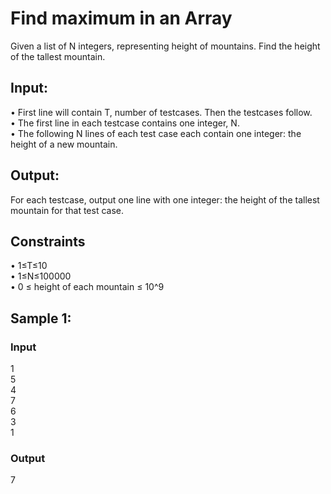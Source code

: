 # Find maximum in an Array
Given a list of N integers, representing height of mountains. Find the height of the tallest mountain.
## Input:
•	First line will contain T, number of testcases. Then the testcases follow.  
•	The first line in each testcase contains one integer, N.  
•	The following N lines of each test case each contain one integer: the height of a new mountain.
## Output:
For each testcase, output one line with one integer: the height of the tallest mountain for that test case.
## Constraints
•	1≤T≤10  
•	1≤N≤100000  
•	0 ≤ height of each mountain ≤ 10^9
## Sample 1:
### Input
1  
5  
4  
7  
6  
3  
1
### Output
7

